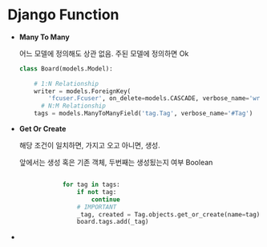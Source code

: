 # Django Function







- **Many To Many** 

  어느 모델에 정의해도 상관 없음. 주된 모델에 정의하면 Ok

  ```python
  class Board(models.Model):
      
      # 1:N Relationship
      writer = models.ForeignKey(
          'fcuser.Fcuser', on_delete=models.CASCADE, verbose_name='writer')
  		# N:M Relationship
      tags = models.ManyToManyField('tag.Tag', verbose_name='#Tag')
  
  
  ```

  

- **Get Or Create**

  해당 조건이 일치하면, 가지고 오고 아니면, 생성. 

  앞에서는 생성 혹은 기존 객체, 두번째는 생성됬는지 여부 Boolean

  ```python
  
              for tag in tags:
                  if not tag:
                      continue
                  # IMPORTANT
                  _tag, created = Tag.objects.get_or_create(name=tag)
                  board.tags.add(_tag)
  
  ```







- 






